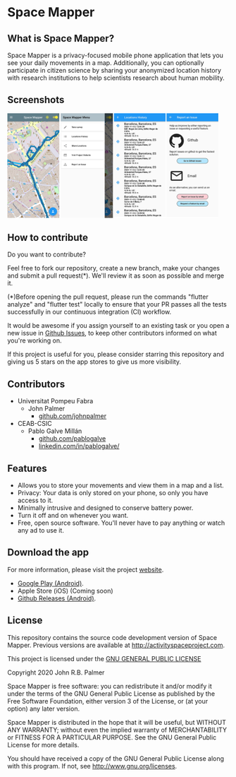 # **Space Mapper** 
## What is Space Mapper?
Space Mapper is a privacy-focused mobile phone application that lets you see your daily movements in a map. Additionally, you can optionally participate in citizen science by sharing your anonymized location history with research institutions to help scientists research about human mobility.

## Screenshots
<img src="Assets/images/3.0.2%2B18_screenshots.png"  width="95%"></img>

## How to contribute
Do you want to contribute?

Feel free to fork our repository, create a new branch, make your changes and submit a pull request(*). We'll review it as soon as possible and merge it.

(*)Before opening the pull request, please run the commands "flutter analyze" and "flutter test" locally to ensure that your PR passes all the tests successfully in our continuous integration (CI) workflow.

It would be awesome if you assign yourself to an existing task or you open a new issue in [Github Issues](https://github.com/ActivitySpaceProject/space_mapper/issues), to keep other contributors informed on what you're working on.

If this project is useful for you, please consider starring this repository and giving us 5 stars on the app stores to give us more visibility.

## Contributors
- Universitat Pompeu Fabra
    - John Palmer
        - [github.com/johnpalmer](https://github.com/johnpalmer)
- CEAB-CSIC
    - Pablo Galve Millán
        - [github.com/pablogalve](https://github.com/pablogalve)
        - [linkedin.com/in/pablogalve/](https://www.linkedin.com/in/pablogalve/)

## Features
* Allows you to store your movements and view them in a map and a list.
* Privacy: Your data is only stored on your phone, so only you have access to it.
* Minimally intrusive and designed to conserve battery power.
* Turn it off and on whenever you want.
* Free, open source software. You'll never have to pay anything or watch any ad to use it.

## Download the app
For more information, please visit the project [website](<http://activityspaceproject.com>). 

- [Google Play (Android)](http://play.google.com/store/apps/details?id=edu.princeton.jrpalmer.asm).
- Apple Store (iOS) (Coming soon)
- [Github Releases (Android)](https://github.com/ActivitySpaceProject/space_mapper/releases).

## License
This repository contains the source code development version of Space Mapper. Previous versions are available at <http://activityspaceproject.com>.

This project is licensed under the [GNU GENERAL PUBLIC LICENSE](https://github.com/ActivitySpaceProject/space_mapper/blob/master/LICENSE)

Copyright 2020 John R.B. Palmer
 
Space Mapper is free software: you can redistribute it and/or modify it under the terms of the GNU General Public License as published by the Free Software Foundation, either version 3 of the License, or (at your option) any later version.

Space Mapper is distributed in the hope that it will be useful, but WITHOUT ANY WARRANTY; without even the implied warranty of MERCHANTABILITY or FITNESS FOR A PARTICULAR PURPOSE.  See the GNU General Public License for more details.

You should have received a copy of the GNU General Public License along with this program.  If not, see http://www.gnu.org/licenses.
